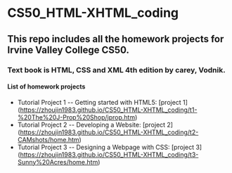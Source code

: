 # CS50_HTML-XHTML_coding

## This repo includes all the homework projects for Irvine Valley College CS50. 
### Text book is HTML, CSS and XML 4th edition by carey, Vodnik.

####  List of homework projects
* Tutorial Project 1 -- Getting started with HTML5:
[project 1] (https://zhoujin1983.github.io/CS50_HTML-XHTML_coding/t1-%20The%20J-Prop%20Shop/jprop.htm)
* Tutorial Project 2 -- Developing a Website:
[project 2] (https://zhoujin1983.github.io/CS50_HTML-XHTML_coding/t2-CAMshots/home.htm)
* Tutorial Project 3 -- Designing a Webpage with CSS:
[project 3] (https://zhoujin1983.github.io/CS50_HTML-XHTML_coding/t3-Sunny%20Acres/home.htm)
